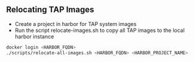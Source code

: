   
## Relocating TAP Images
* Create a project in harbor for TAP system images
* Run the script relocate-images.sh to copy all TAP images to the local harbor instance
```bash
docker login <HARBOR_FQDN>
./scripts/relocate-all-images.sh <HARBOR_FQDN> <HARBOR_PROJECT_NAME>
```  
  